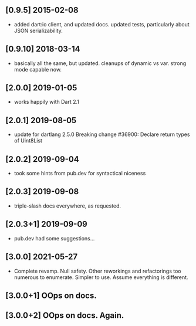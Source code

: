 ## [0.9.5]   2015-02-08  
* added dart:io client, and updated docs. updated tests, particularly about JSON serializability.

## [0.9.10]  2018-03-14  
* basically all the same, but updated. cleanups of dynamic vs var. strong mode capable now.

## [2.0.0]   2019-01-05  
* works happily with Dart 2.1
## [2.0.1]   2019-08-05  
* update for dartlang 2.5.0 Breaking change #36900: Declare return types of Uint8List
## [2.0.2]   2019-09-04  
* took some hints from pub.dev for syntactical niceness
## [2.0.3]   2019-09-08  
* triple-slash docs everywhere, as requested.
## [2.0.3+1] 2019-09-09  
* pub.dev had some suggestions... 
## [3.0.0] 2021-05-27
* Complete revamp. Null safety. Other reworkings and refactorings too numerous to enumerate. Simpler to use. Assume everything is different.
## [3.0.0+1] OOps on docs.
## [3.0.0+2] OOps on docs. Again.

